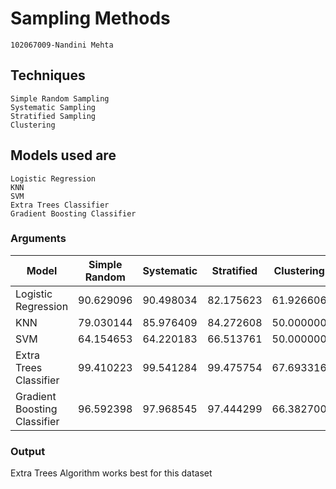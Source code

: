 # Sampling Methods
```
102067009-Nandini Mehta
```

## Techniques
```
Simple Random Sampling
Systematic Sampling
Stratified Sampling
Clustering
```

## Models used are
```
Logistic Regression
KNN
SVM
Extra Trees Classifier
Gradient Boosting Classifier
```
### Arguments
| Model | Simple Random | Systematic | Stratified | Clustering |
|------------| -----------------|-----------------|-----------------|-----------------|
| Logistic Regression |  90.629096 | 90.498034 | 82.175623 | 61.926606 |
| KNN | 79.030144 | 85.976409 | 84.272608 | 50.000000 |
| SVM | 64.154653 | 64.220183 | 66.513761 | 50.000000 |
| Extra Trees Classifier | 99.410223 | 99.541284 | 99.475754 | 67.693316 |
| Gradient Boosting Classifier | 96.592398 | 97.968545 | 97.444299 | 66.382700 |

### Output
Extra Trees Algorithm works best for this dataset


